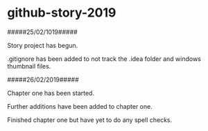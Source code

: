 # github-story-2019

#####25/02/1019#####

Story project has begun.

.gitignore has been added to not track the .idea folder and windows thumbnail files.

#####26/02/2019#####

Chapter one has been started.

Further additions have been added to chapter one.

Finished chapter one but have yet to do any spell checks.

